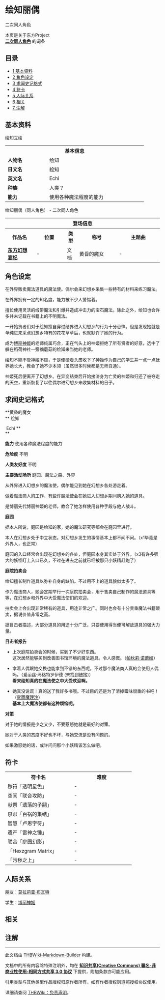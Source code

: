 # 绘知丽偶

<!-- source html: G:\repos\THBWiki-Markdown-Builder\THBWikiMarkdown\Temp\main\2\23\ns0%3A%E7%BB%98%E7%9F%A5%E4%B8%BD%E5%81%B6.html -->

二次同人角色

本页是关于东方Project  
 **[二次同人角色](./二次角色列表.md)** 的词条
## 目录

- [1 基本资料](#基本资料)
- [2 角色设定](#角色设定)
- [3 求闻史记格式](#求闻史记格式)
- [4 符卡](#符卡)
- [5 人际关系](#人际关系)
- [6 相关](#相关)
- [7 注解](#注解)




## 基本资料
[](./文件-绘知丽偶立绘.png.md)  [](./文件-绘知丽偶立绘.png.md)绘知立绘

<table>
<tbody><tr>
<th colspan="2">基本信息</th>
</tr>
<tr>
<td style="width:120px"><b>人物名</b></td><td style="min-width:300px">绘知</td>
</tr><tr><td><b>日文名</b></td><td>絵知</td></tr><tr><td><b>英文名</b></td><td>Echi</td></tr><tr><td><b>种族</b></td><td>人类？</td></tr><tr><td><b>能力</b></td><td>使用各种魔法程度的能力</td></tr></tbody></table>

绘知丽偶（同人角色） - 二次同人角色

<table>
<tbody><tr>
<th colspan="5">登场信息</th>
</tr><tr><th><b>作品名</b></th><th><b>位置</b></th><th><b>类型</b></th><th><b>称号</b></th><th><b>主题曲</b></th></tr><tr><td rowspan="1" style="width:120px"><b><a href="./东方幻想宴纪.md" title="东方幻想宴纪">东方幻想宴纪</a></b></td><td style="width:130px">-</td><td class="bg-color-danger-30" style="width:30px;">文档</td><td style="width:180px">黄昏的魔女</td><td style="width:200px">-</td></tr></tbody></table>


## 角色设定
  
在外界贩卖魔法道具的魔法使。偶尔会来幻想乡采集一些特有的材料来练习魔法。
  
  
在外界拥有一定的知名度，能力被不少人警惕着。
  
  
擅长使用灵活的缎带魔法和引爆并造成冲击力的宝石魔法。除此之外，绘知也会许多并未记载在书籍上的不明魔法。
  
  
一开始贤者们对于绘知擅自穿过结界进入幻想乡的行为十分忌惮。但是发现她就是单纯进来采点幻想乡特有的花花草草后，也就默许了她的行为。
  
  
成为[博丽神姬](./博丽神姬.md)的老师纯属巧合，正在气头上的神姬拒绝了所有贤者的好意，选中了躲在稻荷神社一旁摘蘑菇的绘知来当她的老师。
  
  
绘知不能不管神姬不顾，于是便硬着头皮收下了神姬作为自己的学生并一点一点抚养她长大，教会了她不少本领（虽然很多时候都是无师自通）。
  
  
神姬死后便离开了幻想乡。在异变结束后开始接济身为亡灵的神姬和归还了被夺走的天空，重新恢复了以往偶尔进幻想乡来收集材料的日子。
  

## 求闻史记格式

  
 **黄昏的魔女  
** 
绘知  

&#160;Echi  **  
** 
  

 **能力**   使用各种魔法程度的能力  

  

 **危险度**  不明  

  

 **人类友好度**  不明  

  

 **主要活动场所**  庭园、魔法之森、外界  

  

从外界进入幻想乡的魔法使，偶尔能见到她在幻想乡各处游走着。  

做着魔法商人的工作，有些许魔法使会在她进入幻想乡期间购入她的道具。  

是博丽先代博丽神姬的老师，教会了她怎样使用各种手段与他人战斗。  

  

 **庭园**   

据本人所说，庭园是绘知的家，她的魔法研究等都会在庭园里进行。  

本人在幻想乡处于中立状态。对幻想乡发生的事情基本上都不闻不问。（x1毕竟是外界人，也正常）  

庭园的入口经常会出现在幻想乡的各处，但庭园本身其实处于外界。（x3有许多强大的妖怪盯上入口已久，不过在进去之前就已经被那只小妖精赶跑了）  

  

 **庭院拍卖会**   

绘知擅长制作道具以弥补自身的缺陷。不过用不上的道具貌似太多了。  

作为魔法商人，她会定期举行一次庭院拍卖会，用于售卖自己制作的魔法道具等等，在幻想乡和外界中大受魔法使们的欢迎。  

拍卖会上会出现非常稀有的道具，用途非常之广。同时也会有十分贵重魔法书籍贩卖，据说价值非常之高。  

据目击者描述，大部分道具的用途十分广泛，只要使用得当便可解放道具的强大力量。  

  

 **目击者报告**   

  

- 上次庭院拍卖会的时候，买到了不少好东西。  
这次居然能够买到改善图书馆环境的魔法道具。令人感慨。（[帕秋莉·诺蕾姬](./帕秋莉·诺蕾姬.md)）  

- 拿着人偶跟她交换也能拿到不错的东西呢，不过那个魔法商人真的会使用人偶吗。（爱丽丝·玛格特罗伊德 (未找到链接)）  
 **看来绘知真的在魔法使之中大受欢迎啊。**   


  
  

  

- 她真没说谎！真的送了我好多书哦。不过目的还是为了清掉霉味很重的书吧！（[雾雨魔理沙](./雾雨魔理沙.md)）  
 **基本上大魔法使都有这种烦恼呢。**   


  
  

 **对策**   

对于她的情报是少之又少，不要惹怒她就是最好的对策。  

她对于人类的态度不好也不坏，与她交流是没有问题的。  

如果激怒她的话，或许问问那个小妖精该怎么做吧。
  


## 符卡

<table><tbody><tr><th><b>符卡名</b></th><th><b>难度</b></th></tr><tr><td style="width:200px">秽符「透明星色」</td><td style="width:180px">-</td></tr>
<tr><td style="width:200px">空间「联合攻防」</td><td style="width:180px">-</td></tr>
<tr><td style="width:200px">献祭「遗落的子嗣」</td><td style="width:180px">-</td></tr>
<tr><td style="width:200px">泉眼「百祸的集结」</td><td style="width:180px">-</td></tr>
<tr><td style="width:200px">智慧「卢恩字符」</td><td style="width:180px">-</td></tr>
<tr><td style="width:200px">遗产「雷神之锤」</td><td style="width:180px">-</td></tr>
<tr><td style="width:200px">联合「庭园幻影」</td><td style="width:180px">-</td></tr>
<tr><td style="width:200px">「Hexzgram Matrix」</td><td style="width:180px">-</td></tr>
<tr><td style="width:200px">「污秽之上」</td><td style="width:180px">-</td></tr></tbody></table>


## 人际关系
  
朋友：[莫拉莉亚·布瓦特](./莫拉莉亚·布瓦特.md)
  
  
学生：[博丽神姬](./博丽神姬.md)
  

## 相关
## 注解




---

此文档由 [THBWiki-Markdown-Builder](https://github.com/Delsin-Yu/THBWiki-Markdown-Builder) 构建。

文档中的所有内容除特殊注明外，均在 [**知识共享(Creative Commons) 署名-非商业性使用-相同方式共享 3.0 协议**](https://creativecommons.org/licenses/by-sa/3.0/deed.zh-hans) 下提供，附加条款亦可能应用。

引用类型与其他类型作品版权归原作者所有，如有作者授权则遵照授权协议使用。

详细请查阅 [THBWiki：免责声明](https://thbwiki.cc/THBWiki:%E5%85%8D%E8%B4%A3%E5%A3%B0%E6%98%8E)。

